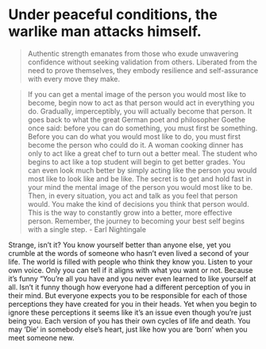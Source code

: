 # Under peaceful conditions, the warlike man attacks himself.

> Authentic strength emanates from those who exude unwavering confidence without seeking validation from others. Liberated from the need to prove themselves, they embody resilience and self-assurance with every move they make.

> If you can get a mental image of the person you would most like to become, begin now to act as that person would act in everything you do. Gradually, imperceptibly, you will actually become that person. It goes back to what the great German poet and philosopher Goethe once said: before you can do something, you must first be something. Before you can do what you would most like to do, you must first become the person who could do it. A woman cooking dinner has only to act like a great chef to turn out a better meal. The student who begins to act like a top student will begin to get better grades. You can even look much better by simply acting like the person you would most like to look like and be like. The secret is to get and hold fast in your mind the mental image of the person you would most like to be. Then, in every situation, you act and talk as you feel that person would. You make the kind of decisions you think that person would. This is the way to constantly grow into a better, more effective person.  Remember, the journey to becoming your best self begins with a single step. - Earl Nightingale

Strange, isn’t it?
You know yourself better than anyone else, yet you crumble at the words of someone who hasn’t even lived a second of your life.
The world is filled with people who think they know you. Listen to your own voice. Only you can tell if it aligns with what you want or not. Because it’s funny “You’re all you have and you never even learned to like yourself at all.
Isn’t it funny though how everyone had a different perception of you in their mind. But everyone expects you to be responsible for each of those perceptions they have created for you in their heads. Yet when you begin to ignore these perceptions it seems like it’s an issue even though you’re just being you. Each version of you has their own cycles of life and death. You may ‘Die’ in somebody else’s heart, just like how you are ‘born’ when you meet someone new.




